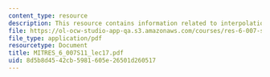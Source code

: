 ```yaml
---
content_type: resource
description: This resource contains information related to interpolation.
file: https://ol-ocw-studio-app-qa.s3.amazonaws.com/courses/res-6-007-signals-and-systems-spring-2011/8d5b8d4542cb5981605e26501d260517_MITRES_6_007S11_lec17.pdf
file_type: application/pdf
resourcetype: Document
title: MITRES_6_007S11_lec17.pdf
uid: 8d5b8d45-42cb-5981-605e-26501d260517
---
```

